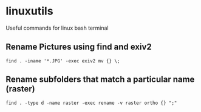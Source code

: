 # linuxutils
Useful commands for linux bash terminal

## Rename Pictures using find and exiv2

```find . -iname '*.JPG' -exec exiv2 mv {} \;```

## Rename subfolders that match a particular name (raster)

```find . -type d -name raster -exec rename -v raster ortho {} ";"```

